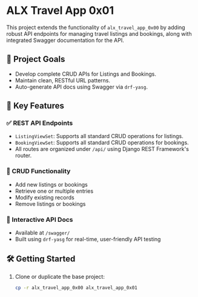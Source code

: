# ALX Travel App 0x01

This project extends the functionality of `alx_travel_app_0x00` by adding robust API endpoints for managing travel listings and bookings, along with integrated Swagger documentation for the API.

## 📌 Project Goals

- Develop complete CRUD APIs for Listings and Bookings.
- Maintain clean, RESTful URL patterns.
- Auto-generate API docs using Swagger via `drf-yasg`.

## 🚀 Key Features

### ✅ REST API Endpoints
- `ListingViewSet`: Supports all standard CRUD operations for listings.
- `BookingViewSet`: Supports all standard CRUD operations for bookings.
- All routes are organized under `/api/` using Django REST Framework's router.

### 🔁 CRUD Functionality
- Add new listings or bookings  
- Retrieve one or multiple entries  
- Modify existing records  
- Remove listings or bookings  

### 📄 Interactive API Docs
- Available at `/swagger/`
- Built using `drf-yasg` for real-time, user-friendly API testing

## 🛠️ Getting Started

1. Clone or duplicate the base project:
   ```bash
   cp -r alx_travel_app_0x00 alx_travel_app_0x01
